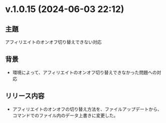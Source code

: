 # v.1.0.15 (2024-06-03 22:12)

## 主題

アフィリエイトのオンオフ切り替えできない対応

## 背景

- 環境によって、アフィリエイトのオンオフ切り替えできなかった問題への対応

## リリース内容

- アフィリエイトのオンオフの切り替え方法を、ファイルアップデートから、コマンドでのファイル内のデータ上書きに変更した。
